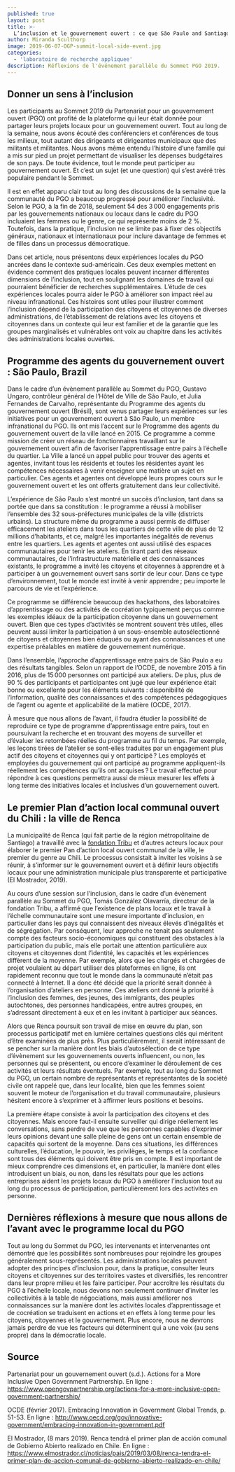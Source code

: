 ```yaml
---
published: true
layout: post
title: >-
  L’inclusion et le gouvernement ouvert : ce que São Paulo and Santiago peuvent nous apprendre
author: Miranda Sculthorp
image: 2019-06-07-OGP-summit-local-side-event.jpg
categories:
  - 'laboratoire de recherche appliquee'
description: Réflexions de l'événement parallèle du Sommet PGO 2019.
---
```


## Donner un sens à l’inclusion

Les participants au Sommet 2019 du Partenariat pour un gouvernement ouvert (PGO) ont profité de la plateforme qui leur était donnée pour partager leurs projets locaux pour un gouvernement ouvert. Tout au long de la semaine, nous avons écouté des conférenciers et conférences de tous les milieux, tout autant des dirigeants et dirigeantes municipaux que des militants et militantes. Nous avons même entendu l’histoire d’une famille qui a mis sur pied un projet permettant de visualiser les dépenses budgétaires de son pays. De toute évidence, tout le monde peut participer au gouvernement ouvert. Et c’est un sujet (et une question) qui s’est avéré très populaire pendant le Sommet.  

Il est en effet apparu clair tout au long des discussions de la semaine que la communauté du PGO a beaucoup progressé pour améliorer l’inclusivité. Selon le PGO, à la fin de 2018, seulement 54 des 3 000 engagements pris par les gouvernements nationaux ou locaux dans le cadre du PGO incluaient les femmes ou le genre, ce qui représente moins de 2 %. Toutefois, dans la pratique, l’inclusion ne se limite pas à fixer des objectifs généraux, nationaux et internationaux pour inclure davantage de femmes et de filles dans un processus démocratique. 

Dans cet article, nous présentons deux expériences locales du PGO ancrées dans le contexte sud-américain. Ces deux exemples mettent en évidence comment des pratiques locales peuvent incarner différentes dimensions de l’inclusion, tout en soulignant les domaines de travail qui pourraient bénéficier de recherches supplémentaires. L’étude de ces expériences locales pourra aider le PGO à améliorer son impact réel au niveau infranational. Ces histoires sont utiles pour illustrer comment l’inclusion dépend de la participation des citoyens et citoyennes de diverses administrations, de l’établissement de relations avec les citoyens et citoyennes dans un contexte qui leur est familier et de la garantie que les groupes marginalisés et vulnérables ont voix au chapitre dans les activités des administrations locales ouvertes. 

## Programme des agents du gouvernement ouvert : São Paulo, Brazil

Dans le cadre d’un évènement parallèle au Sommet du PGO, Gustavo Ungaro, contrôleur général de l’Hôtel de Ville de São Paulo, et Julia Fernandes de Carvalho, représentante du Programme des agents du gouvernement ouvert (Brésil), sont venus partager leurs expériences sur les initiatives pour un gouvernement ouvert à São Paulo, un membre infranational du PGO. Ils ont mis l’accent sur le Programme des agents du gouvernement ouvert de la ville lancé en 2015. Ce programme a comme mission de créer un réseau de fonctionnaires travaillant sur le gouvernement ouvert afin de favoriser l’apprentissage entre pairs à l’échelle du quartier. La Ville a lancé un appel public pour trouver des agents et agentes, invitant tous les résidents et toutes les résidentes ayant les compétences nécessaires à venir enseigner une matière un sujet en particulier. Ces agents et agentes ont développé leurs propres cours sur le gouvernement ouvert et les ont offerts gratuitement dans leur collectivité.

L’expérience de São Paulo s’est montré un succès d’inclusion, tant dans sa portée que dans sa constitution : le programme a réussi à mobiliser l’ensemble des 32 sous-préfectures municipales de la ville (districts urbains). La structure même du programme a aussi permis de diffuser efficacement les ateliers dans tous les quartiers de cette ville de plus de 12 millions d’habitants, et ce, malgré les importantes inégalités de revenus entre les quartiers. Les agents et agentes ont aussi utilisé des espaces communautaires pour tenir les ateliers. En tirant parti des réseaux communautaires, de l’infrastructure matérielle et des connaissances existants, le programme a invité les citoyens et citoyennes à apprendre et à participer à un gouvernement ouvert sans sortir de leur cour. Dans ce type d’environnement, tout le monde est invité à venir apprendre ; peu importe le parcours de vie et l’expérience. 

Ce programme se différencie beaucoup des hackathons, des laboratoires d’apprentissage ou des activités de cocréation typiquement perçus comme les exemples idéaux de la participation citoyenne dans un gouvernement ouvert. Bien que ces types d’activités se montrent souvent très utiles, elles peuvent aussi limiter la participation à un sous-ensemble autosélectionné de citoyens et citoyennes bien éduqués ou ayant des connaissances et une expertise préalables en matière de gouvernement numérique.  

Dans l’ensemble, l’approche d’apprentissage entre pairs de São Paulo a eu des résultats tangibles. Selon un rapport de l’OCDE, de novembre 2015 à fin 2016, plus de 15 000 personnes ont participé aux ateliers. De plus, plus de 90 % des participants et participantes ont jugé que leur expérience était bonne ou excellente pour les éléments suivants : disponibilité de l’information, qualité des connaissances et des compétences pédagogiques de l’agent ou agente et applicabilité de la matière (OCDE, 2017). 

À mesure que nous allons de l’avant, il faudra étudier la possibilité de reproduire ce type de programme d’apprentissage entre pairs, tout en poursuivant la recherche et en trouvant des moyens de surveiller et d’évaluer les retombées réelles du programme au fil du temps. Par exemple, les leçons tirées de l’atelier se sont-elles traduites par un engagement plus actif des citoyens et citoyennes qui y ont participé ? Les employés et employées du gouvernement qui ont participé au programme appliquent-ils réellement les compétences qu’ils ont acquises ? Le travail effectué pour répondre à ces questions permettra aussi de mieux mesurer les effets à long terme des initiatives locales et inclusives d’un gouvernement ouvert. 

## Le premier Plan d’action local communal ouvert du Chili : la ville de Renca

La municipalité de Renca (qui fait partie de la région métropolitaine de Santiago) a travaillé avec la [fondation Tribu](https://www.tribu.ong/) et d’autres acteurs locaux pour élaborer le premier Pan d’action local ouvert communal de la ville, le premier du genre au Chili. Le processus consistait à inviter les voisins à se réunir, à s’informer sur le gouvernement ouvert et à définir leurs objectifs locaux pour une administration municipale plus transparente et participative (El Mostrador, 2019).

Au cours d’une session sur l’inclusion, dans le cadre d’un évènement parallèle au Sommet du PGO, Tomás González Olavarría, directeur de la fondation Tribu, a affirmé que l’existence de plans locaux et le travail à l’échelle communautaire sont une mesure importante d’inclusion, en particulier dans les pays qui connaissent des niveaux élevés d’inégalités et de ségrégation. Par conséquent, leur approche ne tenait pas seulement compte des facteurs socio-économiques qui constituent des obstacles à la participation du public, mais elle portait une attention particulière aux citoyens et citoyennes dont l’identité, les capacités et les expériences diffèrent de la moyenne. Par exemple, alors que les chargés et chargées de projet voulaient au départ utiliser des plateformes en ligne, ils ont rapidement reconnu que tout le monde dans la communauté n’était pas connecté à Internet. Il a donc été décidé que la priorité serait donnée à l’organisation d’ateliers en personne. Ces ateliers ont donné la priorité à l’inclusion des femmes, des jeunes, des immigrants, des peuples autochtones, des personnes handicapées, entre autres groupes, en s’adressant directement à eux et en les invitant à participer aux séances.     
	
Alors que Renca poursuit son travail de mise en œuvre du plan, son processus participatif met en lumière certaines questions clés qui méritent d’être examinées de plus près. Plus particulièrement, il serait intéressant de se pencher sur la manière dont les biais d’autosélection de ce type d’évènement sur les gouvernements ouverts influencent, ou non, les personnes qui se présentent, ou encore d’examiner le déroulement de ces activités et leurs résultats éventuels. Par exemple, tout au long du Sommet du PGO, un certain nombre de représentants et représentantes de la société civile ont rappelé que, dans leur localité, bien que les femmes soient souvent le moteur de l’organisation et du travail communautaire, plusieurs hésitent encore à s’exprimer et à affirmer leurs positions et besoins. 

La première étape consiste à avoir la participation des citoyens et des citoyennes. Mais encore faut-il ensuite surveiller qui dirige réellement les conversations, sans perdre de vue que les personnes capables d’exprimer leurs opinions devant une salle pleine de gens ont un certain ensemble de capacités qui sortent de la moyenne. Dans ces situations, les différences culturelles, l’éducation, le pouvoir, les privilèges, le temps et la confiance sont tous des éléments qui doivent être pris en compte. Il est important de mieux comprendre ces dimensions et, en particulier, la manière dont elles introduisent un biais, ou non, dans les résultats pour que les actions entreprises aident les projets locaux du PGO à améliorer l’inclusion tout au long du processus de participation, particulièrement lors des activités en personne.

## Dernières réflexions à mesure que nous allons de l’avant avec le programme local du PGO

Tout au long du Sommet du PGO, les intervenants et intervenantes ont démontré que les possibilités sont nombreuses pour rejoindre les groupes généralement sous-représentés. Les administrations locales peuvent adopter des principes d’inclusion pour, dans la pratique, consulter leurs citoyens et citoyennes sur des territoires vastes et diversifiés, les rencontrer dans leur propre milieu et les faire participer. Pour accroître les résultats du PGO à l’échelle locale, nous devons non seulement continuer d’inviter les collectivités à la table de négociations, mais aussi améliorer nos connaissances sur la manière dont les activités locales d’apprentissage et de cocréation se traduisent en actions et en effets à long terme pour les citoyens, citoyennes et le gouvernement. Plus encore, nous ne devrons jamais perdre de vue les facteurs qui déterminent qui a une voix (au sens propre) dans la démocratie locale.   

## Source

Partenariat pour un gouvernement ouvert (s.d.). Actions for a More Inclusive Open Government Partnership. En ligne : https://www.opengovpartnership.org/actions-for-a-more-inclusive-open-government-partnership/

OCDE (février 2017). Embracing Innovation in Government Global Trends, p. 51-53. En ligne : http://www.oecd.org/gov/innovative-government/embracing-innovation-in-government.pdf 

El Mostrador, (8 mars 2019). Renca tendrá el primer plan de acción comunal de Gobierno Abierto realizado en Chile. En ligne : https://www.elmostrador.cl/noticias/pais/2019/03/08/renca-tendra-el-primer-plan-de-accion-comunal-de-gobierno-abierto-realizado-en-chile/ 


